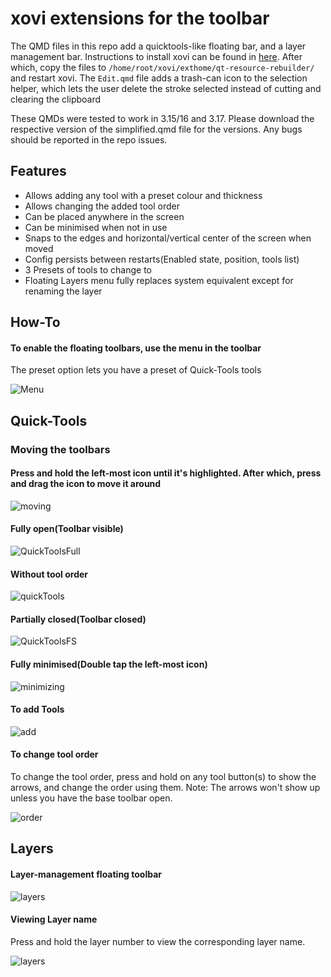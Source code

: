 # xovi extensions for the toolbar


The QMD files in this repo add a quicktools-like floating bar, and a layer management bar. Instructions to install xovi can be found in [here](https://github.com/asivery/rmpp-xovi-extensions/blob/master/INSTALL.MD). 
After which, copy the files to 
`/home/root/xovi/exthome/qt-resource-rebuilder/` and restart xovi. The `Edit.qmd` file adds a trash-can icon to the selection helper, which lets the user delete the stroke selected instead of cutting and clearing the clipboard

These QMDs were tested to work in 3.15/16 and 3.17. Please download the respective version of the simplified.qmd file for the versions. Any bugs should be reported in the repo issues. 



## Features

- Allows adding any tool with a preset colour and thickness
- Allows changing the added tool order
- Can be placed anywhere in the screen
- Can be minimised when not in use
- Snaps to the edges and horizontal/vertical center of the screen when moved
- Config persists between restarts(Enabled state, position, tools list)
- 3 Presets of tools to change to
- Floating Layers menu fully replaces system equivalent except for renaming the layer


## How-To
#### To enable the floating toolbars, use the menu in the toolbar
The preset option lets you have a preset of Quick-Tools tools
 
![Menu](images/menu.png)


## Quick-Tools 

### Moving the toolbars
#### Press and hold the left-most icon until it's highlighted. After which, press and drag the icon to move it around
![moving](images/quickMove.gif)

#### Fully open(Toolbar visible)
![QuickToolsFull](images/Quicktoolsfull.png)

#### Without tool order
![quickTools](images/Quicktools.png)
 
#### Partially closed(Toolbar closed)
![QuickToolsFS](images/quickToolsFS.png)

#### Fully minimised(Double tap the left-most icon)
![minimizing](images/quickMinimize.gif)

#### To add Tools
![add](images/addingtools.gif)

#### To change tool order
To change the tool order, press and hold on any tool button(s) to show the arrows, and change the order using them. Note: The arrows won't show up unless you have the base toolbar open.

![order](images/quickOrderChange.gif)



## Layers
#### Layer-management floating toolbar
![layers](images/Layers.png)

#### Viewing Layer name
Press and hold the layer number to view the corresponding layer name.

![layers](images/layerName.gif)


